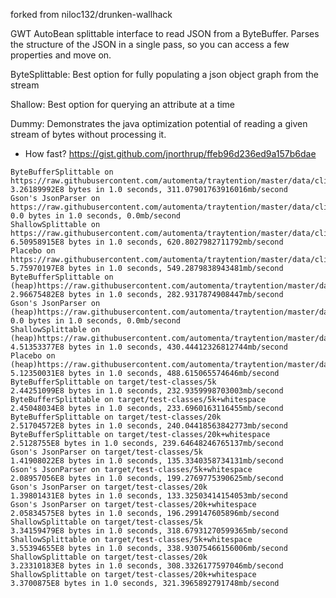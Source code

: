 
forked from niloc132/drunken-wallhack

GWT AutoBean splittable interface  to read JSON from
a ByteBuffer. Parses the structure of the JSON in a single pass, so you can access a few properties and move on.

ByteSplittable:
    Best option for fully populating a json object graph from the stream
  
Shallow:
    Best option for querying an attribute at a time 

Dummy: 
    Demonstrates the java optimization potential of reading a given stream of bytes without processing it.


 * How fast?  https://gist.github.com/jnorthrup/ffeb96d236ed9a157b6dae
 ``` 
ByteBufferSplittable on https://raw.githubusercontent.com/automenta/traytention/master/data/climateviewer.json
3.26189992E8 bytes in 1.0 seconds, 311.07901763916016mb/second
Gson's JsonParser on https://raw.githubusercontent.com/automenta/traytention/master/data/climateviewer.json
0.0 bytes in 1.0 seconds, 0.0mb/second
ShallowSplittable on https://raw.githubusercontent.com/automenta/traytention/master/data/climateviewer.json
6.50958915E8 bytes in 1.0 seconds, 620.8027982711792mb/second
Placebo on https://raw.githubusercontent.com/automenta/traytention/master/data/climateviewer.json
5.75970197E8 bytes in 1.0 seconds, 549.2879838943481mb/second
ByteBufferSplittable on (heap)https://raw.githubusercontent.com/automenta/traytention/master/data/climateviewer.json
2.96675482E8 bytes in 1.0 seconds, 282.9317874908447mb/second
Gson's JsonParser on (heap)https://raw.githubusercontent.com/automenta/traytention/master/data/climateviewer.json
0.0 bytes in 1.0 seconds, 0.0mb/second
ShallowSplittable on (heap)https://raw.githubusercontent.com/automenta/traytention/master/data/climateviewer.json
4.51353377E8 bytes in 1.0 seconds, 430.44412326812744mb/second
Placebo on (heap)https://raw.githubusercontent.com/automenta/traytention/master/data/climateviewer.json
5.12350031E8 bytes in 1.0 seconds, 488.615065574646mb/second
ByteBufferSplittable on target/test-classes/5k
2.44251099E8 bytes in 1.0 seconds, 232.9359998703003mb/second
ByteBufferSplittable on target/test-classes/5k+whitespace
2.45048034E8 bytes in 1.0 seconds, 233.6960163116455mb/second
ByteBufferSplittable on target/test-classes/20k
2.51704572E8 bytes in 1.0 seconds, 240.04418563842773mb/second
ByteBufferSplittable on target/test-classes/20k+whitespace
2.5128755E8 bytes in 1.0 seconds, 239.64648246765137mb/second
Gson's JsonParser on target/test-classes/5k
1.41908022E8 bytes in 1.0 seconds, 135.3340358734131mb/second
Gson's JsonParser on target/test-classes/5k+whitespace
2.08957056E8 bytes in 1.0 seconds, 199.2769775390625mb/second
Gson's JsonParser on target/test-classes/20k
1.39801431E8 bytes in 1.0 seconds, 133.32503414154053mb/second
Gson's JsonParser on target/test-classes/20k+whitespace
2.05834575E8 bytes in 1.0 seconds, 196.299147605896mb/second
ShallowSplittable on target/test-classes/5k
3.34159479E8 bytes in 1.0 seconds, 318.67931270599365mb/second
ShallowSplittable on target/test-classes/5k+whitespace
3.55394655E8 bytes in 1.0 seconds, 338.93075466156006mb/second
ShallowSplittable on target/test-classes/20k
3.23310183E8 bytes in 1.0 seconds, 308.3326177597046mb/second
ShallowSplittable on target/test-classes/20k+whitespace
3.3700875E8 bytes in 1.0 seconds, 321.3965892791748mb/second


```